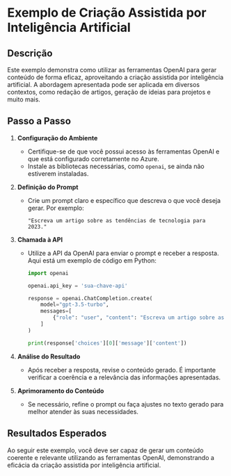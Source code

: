 # Exemplo de Criação Assistida por Inteligência Artificial

## Descrição
Este exemplo demonstra como utilizar as ferramentas OpenAI para gerar conteúdo de forma eficaz, aproveitando a criação assistida por inteligência artificial. A abordagem apresentada pode ser aplicada em diversos contextos, como redação de artigos, geração de ideias para projetos e muito mais.

## Passo a Passo

1. **Configuração do Ambiente**
   - Certifique-se de que você possui acesso às ferramentas OpenAI e que está configurado corretamente no Azure.
   - Instale as bibliotecas necessárias, como `openai`, se ainda não estiverem instaladas.

2. **Definição do Prompt**
   - Crie um prompt claro e específico que descreva o que você deseja gerar. Por exemplo:
     ```
     "Escreva um artigo sobre as tendências de tecnologia para 2023."
     ```

3. **Chamada à API**
   - Utilize a API da OpenAI para enviar o prompt e receber a resposta. Aqui está um exemplo de código em Python:
     ```python
     import openai

     openai.api_key = 'sua-chave-api'

     response = openai.ChatCompletion.create(
         model="gpt-3.5-turbo",
         messages=[
             {"role": "user", "content": "Escreva um artigo sobre as tendências de tecnologia para 2023."}
         ]
     )

     print(response['choices'][0]['message']['content'])
     ```

4. **Análise do Resultado**
   - Após receber a resposta, revise o conteúdo gerado. É importante verificar a coerência e a relevância das informações apresentadas.

5. **Aprimoramento do Conteúdo**
   - Se necessário, refine o prompt ou faça ajustes no texto gerado para melhor atender às suas necessidades.

## Resultados Esperados
Ao seguir este exemplo, você deve ser capaz de gerar um conteúdo coerente e relevante utilizando as ferramentas OpenAI, demonstrando a eficácia da criação assistida por inteligência artificial.